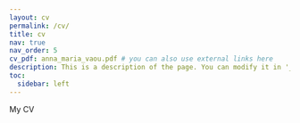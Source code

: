 ```yaml
---
layout: cv
permalink: /cv/
title: cv
nav: true
nav_order: 5
cv_pdf: anna_maria_vaou.pdf # you can also use external links here
description: This is a description of the page. You can modify it in '_pages/cv.md'. You can also change or remove the top pdf download button.
toc:
  sidebar: left
---
```


My CV
